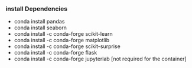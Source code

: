 ### install Dependencies

* conda install pandas
* conda install seaborn
* conda install -c conda-forge scikit-learn
* conda install -c conda-forge matplotlib
* conda install -c conda-forge scikit-surprise
* conda install -c conda-forge flask
* conda install -c conda-forge jupyterlab [not required for the container]